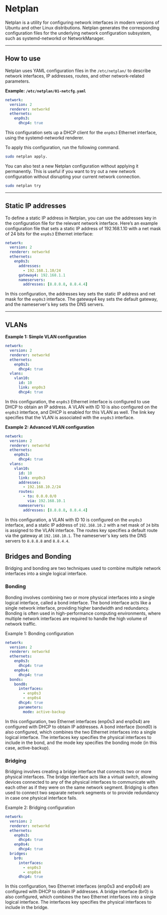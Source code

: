 # Netplan

Netplan is a utility for configuring network interfaces in modern versions of Ubuntu and other Linux distributions. Netplan generates the corresponding configuration files for the underlying network configuration subsystem, such as systemd-networkd or NetworkManager.

---
## How to use

Netplan uses YAML configuration files in the `/etc/netplan/` to describe network interfaces, IP addresses, routes, and other network-related parameters.

**Example: `/etc/netplan/01-netcfg.yaml`**
```yaml
network:
  version: 2
  renderer: networkd
  ethernets:
    enp0s3:
      dhcp4: true
```

This configuration sets up a DHCP client for the `﻿enp0s3` Ethernet interface, using the ﻿systemd-networkd renderer. 

To apply this configuration, run the following command. 

```sh
sudo netplan apply.
```

You can also test a new Netplan configuration without applying it permanently. This is useful if you want to try out a new network configuration without disrupting your current network connection.

```sh
sudo netplan try
```

---
## Static IP addresses

To define a static IP address in Netplan, you can use the ﻿addresses key in the configuration file for the relevant network interface. Here’s an example configuration file that sets a static IP address of ﻿192.168.1.10 with a net mask of ﻿24 bits for the `﻿enp0s3` Ethernet interface:

```yaml
network:
  version: 2
  renderer: networkd
  ethernets:
    enp0s3:
      addresses:
        - 192.168.1.10/24
      gateway4: 192.168.1.1
      nameservers:
        addresses: [8.8.8.8, 8.8.4.4]
```

In this configuration, the ﻿addresses key sets the static IP address and net mask for the `﻿enp0s3` interface. The ﻿gateway4 key sets the default gateway, and the ﻿nameserver's key sets the DNS servers.

---
## VLANs

**Example 1: Simple VLAN configuration**
```yaml
network:
  version: 2
  renderer: networkd
  ethernets:
    enp0s3:
      dhcp4: true
  vlans:
    vlan10:
      id: 10
      link: enp0s3
      dhcp4: true
```

In this configuration, the `﻿enp0s3` Ethernet interface is configured to use DHCP to obtain an IP address. A VLAN with ID 10 is also configured on the `﻿enp0s3` interface, and DHCP is enabled for this VLAN as well. The ﻿link key specifies that the VLAN is associated with the `﻿enp0s3` interface.

**Example 2: Advanced VLAN configuration**
```yaml
network:
  version: 2
  renderer: networkd
  ethernets:
    enp0s3:
      dhcp4: true
  vlans:
    vlan10:
      id: 10
      link: enp0s3
      addresses:
        - 192.168.10.2/24
      routes:
        - to: 0.0.0.0/0
          via: 192.168.10.1
      nameservers:
        addresses: [8.8.8.8, 8.8.4.4]
```

In this configuration, a VLAN with ID 10 is configured on the `﻿enp0s3` interface, and a static IP address of ﻿`192.168.10.2` with a net mask of ﻿`24` bits is assigned to the VLAN interface. The ﻿routes key specifies a default route via the gateway at `﻿192.168.10.1`. The ﻿nameserver's key sets the DNS servers to `﻿8.8.8.8` and `﻿8.8.4.4`.

## Bridges and Bonding

Bridging and bonding are two techniques used to combine multiple network interfaces into a single logical interface.

### Bonding

Bonding involves combining two or more physical interfaces into a single logical interface, called a bond interface. The bond interface acts like a single network interface, providing higher bandwidth and redundancy. Bonding is often used in high-performance computing environments, where multiple network interfaces are required to handle the high volume of network traffic.

Example 1: Bonding configuration
```yaml
network:
  version: 2
  renderer: networkd
  ethernets:
    enp0s3:
      dhcp4: true
    enp0s4:
      dhcp4: true
  bonds:
    bond0:
      interfaces:
        - enp0s3
        - enp0s4
      dhcp4: true
      parameters:
        mode: active-backup
```

In this configuration, two Ethernet interfaces (﻿enp0s3 and ﻿enp0s4) are configured with DHCP to obtain IP addresses. A bond interface (﻿bond0) is also configured, which combines the two Ethernet interfaces into a single logical interface. The ﻿interfaces key specifies the physical interfaces to include in the bond, and the ﻿mode key specifies the bonding mode (in this case, ﻿active-backup).

### Bridging

Bridging involves creating a bridge interface that connects two or more physical interfaces. The bridge interface acts like a virtual switch, allowing devices connected to any of the physical interfaces to communicate with each other as if they were on the same network segment. Bridging is often used to connect two separate network segments or to provide redundancy in case one physical interface fails.

Example 2: Bridging configuration
```yaml
network:
  version: 2
  renderer: networkd
  ethernets:
    enp0s3:
      dhcp4: true
    enp0s4:
      dhcp4: true
  bridges:
    br0:
      interfaces:
        - enp0s3
        - enp0s4
      dhcp4: true
```

In this configuration, two Ethernet interfaces (﻿enp0s3 and ﻿enp0s4) are configured with DHCP to obtain IP addresses. A bridge interface (﻿br0) is also configured, which combines the two Ethernet interfaces into a single logical interface. The ﻿interfaces key specifies the physical interfaces to include in the bridge.
